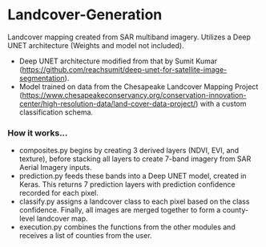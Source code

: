 # Landcover-Generation
Landcover mapping created from SAR multiband imagery. Utilizes a Deep UNET architecture (Weights and model not included).
- Deep UNET architecture modified from that by Sumit Kumar (https://github.com/reachsumit/deep-unet-for-satellite-image-segmentation).
- Model trained on data from the Chesapeake Landcover Mapping Project (https://www.chesapeakeconservancy.org/conservation-innovation-center/high-resolution-data/land-cover-data-project/) with a custom classification schema.

### How it works...
- composites.py begins by creating 3 derived layers (NDVI, EVI, and texture), before stacking all layers to create 7-band imagery from SAR Aerial Imagery inputs.
- prediction.py feeds these bands into a Deep UNET model, created in Keras. This returns 7 prediction layers with prediction confidence recorded for each pixel.
- classify.py assigns a landcover class to each pixel based on the class confidence. Finally, all images are merged together to form a county-level landcover map.
- execution.py combines the functions from the other modules and receives a list of counties from the user.
